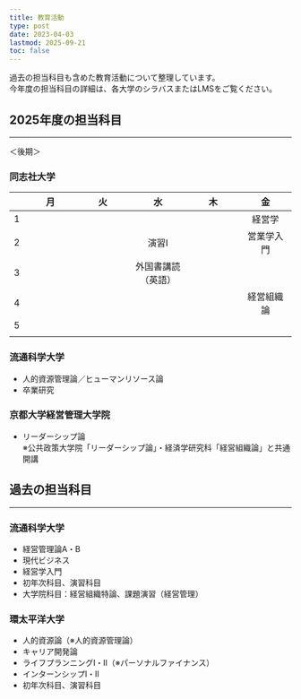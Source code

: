 ```yaml
---
title: 教育活動
type: post
date: 2023-04-03
lastmod: 2025-09-21 
toc: false
---
```

過去の担当科目も含めた教育活動について整理しています。\
今年度の担当科目の詳細は、各大学のシラバスまたはLMSをご覧ください。

## 2025年度の担当科目
<hr>

＜後期＞
### 同志社大学
||月|火|水|木|金|
|:--:|:--:|:--:|:--:|:--:|:--:|
|1|<img width="180">|<img width="180">|<img width="180">|<img width="180">|経営学|
|2|||演習Ⅰ||営業学入門|
|3|||外国書講読（英語）|||
|4|||||経営組織論|
|5|||||<img width="180">|
||

### 流通科学大学
* 人的資源管理論／ヒューマンリソース論
* 卒業研究

### 京都大学経営管理大学院
* リーダーシップ論\
※公共政策大学院「リーダーシップ論」・経済学研究科「経営組織論」と共通開講

## 過去の担当科目
<hr>

### 流通科学大学
* 経営管理論A・B
* 現代ビジネス
* 経営学入門
* 初年次科目、演習科目
* 大学院科目：経営組織特論、課題演習（経営管理）

### 環太平洋大学
* 人的資源論（※人的資源管理論）
* キャリア開発論
* ライフプランニングⅠ・Ⅱ（※パーソナルファイナンス）
* インターンシップⅠ・Ⅱ
* 初年次科目、演習科目